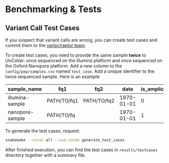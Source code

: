 # Benchmarking & Tests

## Variant Call Test Cases

If you suspect that variant calls are wrong, you can create test cases and
commit them to the [varlociraptor team](https://github.com/varlociraptor/varlociraptor).

To create test cases, you need to provide the same sample **twice** to UnCoVar:
once sequenced on the Illumina platform and once sequenced on the Oxford
Nanopore platform. Add a new column to the `config/pep/samples.csv` named
`test_case`. Add a unique identifier to the twice sequenced sample. Here is
an example:

| sample_name     | fq1         | fq2         | date       | is_amplicon_data | technology | test_case   |
|-----------------|-------------|-------------|------------|------------------|------------|-------------|
| illumina-sample | PATH/TO/fq1 | PATH/TO/fq2 | 1970-01-01 | 0                | illumina   | test-case-1 |
| nanopore-sample | PATH/TO/fq  |             | 1970-01-01 | 1                | ont        | test-case-1 |

To generate the test cases, request:

```bash
snakemake --cores all --use-conda generate_test_cases
```

After finished execution, you can find the test cases in `results/testcases`
directory together with a summary file.
